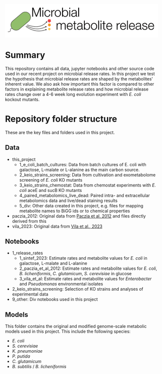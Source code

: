 ![header](header.png)
# Summary
This repository contains all data, jupyter notebooks and other source code used in our recent project on microbial release rates. In this project we test the hypothesis that microbial release rates are shaped by the metabolites' inherent value. We also ask how important this factor is compared to other factors in explaining metabolite release rates and how microbial release rates change over a 4-6 week long evolution experiment with _E. coli_ kockout mutants.

# Repository folder structure
These are the key files and folders used in this project. 

## Data
- this_project
  - 1_e_coli_batch_cultures: Data from batch cultures of E. coli with galactose, L-malate or L-alanine as the main carbon source.
  - 2_keio_strains_screening: Data from cultivation and exometabolome screening of _E. coli_ KO mutants
  - 3_keio_strains_chemostat: Data from chemostat experiments with  _E. coli_ aceE and sucB KO mutants
  - 4_paired_metabolomics_live_dead: Paired intra- and extracellular metabolomics data and live/dead staining results
  - 5_div: Other data created in this project, e.g. files for mapping metabolite names to BiGG ids or to chemical properties
- paczia_2012: Original data from [Paczia et al. 2012](https://microbialcellfactories.biomedcentral.com/articles/10.1186/1475-2859-11-122) and files directly derived from this
- vila_2023: Original data from [Vila et al., 2023](https://doi.org/10.1101/2023.10.25.564019)

## Notebooks
- 1_release_rates
  - 1_sintef_2023: Estimate rates and metabolite values for _E. coli_ in galactose, L-malate and L-alanine
  - 2_paczia_et_al_2012: Estimate rates and metabolite values for _E. coli_, _B. licheniformis_, _C. glutamicum_, _S. cerevisiae_ in glucose
  - 3_vila_et_al: Estimate rates and metabolite values for _Enterobacter_ and _Pseudomonas_ environmental isolates
- 2_keio_strains_screening: Selection of KO strains and analyses of experimental data
- 9_other: Div notebooks used in this project

## Models
This folder contains the original and modified genome-scale metabolic models used in this project. This include the following species:
- _E. coli_
- _S. cerevisiae_
- _K. pneumoniae_
- _P. putida_
- _C. glutamicum_
- _B. subtilis_ / _B. licheniformis_




